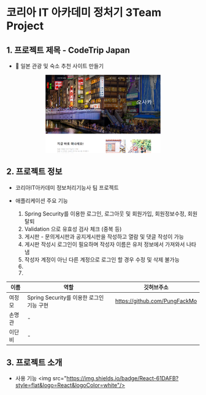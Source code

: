 # 코리아 IT 아카데미 정처기 3Team Project
## 1. 프로젝트 제목 - CodeTrip Japan
 - 🚗 일본 관광 및 숙소 추천 사이트 만들기
<p align="center"><img src="image.png" width="300"px></p>

## 2. 프로젝트 정보
- 코리아IT아카데미 정보처리기능사 팀 프로젝트

 - 애플리케이션 주요 기능
    1. Spring Security를 이용한 로그인, 로그아웃 및 회원가입, 회원정보수정, 회원탈퇴
    2. Validation 으로 유효성 검사 체크 (중복 등)
    3. 게시판 - 문의게시판과 공지게시판을 작성하고 열람 및 댓글 작성이 가능
    4. 게시판 작성시 로그인이 필요하며 작성자 이름은 유저 정보에서 가져와서 나타냄
    5. 작성자 계정이 아닌 다른 계정으로 로그인 할 경우 수정 및 삭제 불가능
    6. 
    7. 

이름         |       역할       |       깃허브주소
---         |        ---       |         ---
여정모       | Spring Security를 이용한 로그인 기능 구현     |https://github.com/PungFackMo
손명관       | -                |
이단비       |    -             |


## 3. 프로젝트 소개
- 사용 기능
<img src="https://img.shields.io/badge/React-61DAFB?style=flat&logo=React&logoColor=white"/>
